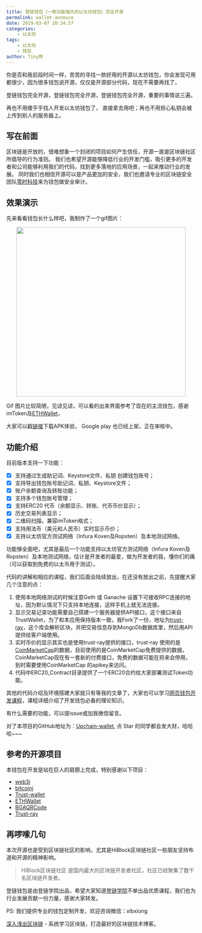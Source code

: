 ```yaml
---
title: 登链钱包（一款功能强大的以太坊钱包）完全开源
permalink: wallet-annouce
date: 2019-03-07 10:34:57
categories:
    - 以太坊
tags:
    - 以太坊
    - 钱包
author: Tiny熊
---
```


你是否和我前段时间一样，苦苦的寻找一款好用的开源以太坊钱包，你会发现可用都很少，因为很多钱包说开源，仅仅是开源部分代码，现在不需要再找了，

登链钱包完全开源，登链钱包完全开源，登链钱包完全开源，重要的事情说三遍。

再也不用傻乎乎找人开发以太坊钱包了， 直接拿去用吧；再也不用担心私钥会被上传到别人的服务器上。

<!-- more -->

## 写在前面

区块链是开放的，很难想象一个封闭的项目如何产生信任，开源一直是区块链社区所倡导的行为准则。
我们也希望开源能够降低行业的开发门槛，吸引更多的开发者和公司能够利用我们的代码，找到更多落地的应用场景，一起来推动行业的发展。
同时我们也相信开源可以是产品更加的安全，我们也邀请专业的区块链安全团队[零时科技](https://www.noneage.com/)来为钱包做安全审计。


## 效果演示

先来看看钱包长什么样吧，我制作了一个gif图片：

<p align="center">
  <img src="https://wiki.learnblockchain.cn/images/upchainwallet.gif" width="450">
</p>

Gif 图片比较简陋，见谅见谅，可以看的出来界面参考了现在的主流钱包，感谢imToken及[ETHWallet](https://github.com/DwyaneQ/ETHWallet)，

大家可以戳[链接](https://wiki.learnblockchain.cn/images/upchain_wallet.apk)下载APK体验，
Google play 也已经上架，正在审核中。

## 功能介绍

目前版本支持一下功能：

- [x] 支持通过生成助记词、Keystore文件、私钥 创建钱包账号；
- [x] 支持导出钱包账号助记词、私钥、Keystore文件；
- [x] 账户余额查询及转账功能；
- [x] 支持多个钱包账号管理；
- [x] 支持ERC20 代币（余额显示、转账、代币币价显示）；
- [x] 历史交易列表显示；
- [x] 二维码扫描，兼容imToken格式；
- [x] 支持用法币（美元和人民币）实时显示币价；
- [x] 支持以太坊官方测试网络（Infura Koven及Ropsten）及本地测试网络。

功能够全面吧，尤其是最后一个功能支持以太坊官方测试网络（Infura Koven及Ropsten）及本地测试网络，估计是开发者的最爱，做为开发者的我，懂你们的痛（可以获取到免费的以太币用于测试）。

代码的讲解和相应的课程，我们后面会陆续放出，在还没有放出之前，先提醒大家几个注意的点：
1. 使用本地网络测试的时候注意Geth 或 Ganache 设置下可接收RPC连接的地址，因为默认情况下只支持本地连接，这样手机上就无法连接。
2. 显示交易记录功能需要自己搭建一个服务器提供API接口，这个接口来自TrustWallet，为了和本应用保持版本一致，我Fork了一份，地址为[trust-ray](https://github.com/xilibi2003/trust-ray)，这个库会解析区块，并把交易信息存到MongoDb数据库里，然后用API提供给客户端使用。
3. 实时币价的显示其实也是使用trust-ray提供的接口，trust-ray 使用的是[CoinMarketCap](https://coinmarketcap.com/)的数据，目前使用的是CoinMarketCap免费提供的数据，CoinMarketCap现在有一套新的付费接口，免费的数据可能在将来会停用，到时需要使用CoinMarketCap 的apikey来访问。
4. 代码中ERC20_Contract目录提供了一个ERC20合约给大家部署测试Token功能。


其他的代码介绍及环境搭建大家就只有等我的文章了，大家也可以学习[网页钱包开发课程](https://ke.qq.com/course/356068?tuin=bd898bbf)，课程详细介绍了开发钱包必备的理论知识。



有什么需要的功能，可以提issue或加我微信留言。

对了本项目的GitHub地址为：[Upchain-wallet](https://github.com/xilibi2003/Upchain-wallet),  点 Star 的同学都会发大财，哈哈哈~~~  

## 参考的开源项目

本钱包在开发是站在巨人的肩膀上完成，特别感谢以下项目：

* [web3j](https://docs.web3j.io/index.html)
* [bitcoinj](https://bitcoinj.github.io/javadoc/0.14.7/)
* [Trust-wallet](https://github.com/TrustWallet/trust-wallet-android-source)
* [ETHWallet](https://github.com/DwyaneQ/ETHWallet)
* [BGAQRCode](https://github.com/bingoogolapple/BGAQRCode-Android)
* [Trust-ray](https://github.com/TrustWallet/trust-ray)


 ## 再啰嗦几句

本次开源也是受到区块链社区的影响，尤其是HiBlock区块链社区一些朋友坚持布道和开源的精神影响。
> HiBlock区块链社区 是国内最大的区块链开发者社区，社区已经聚集了数千名区块链开发者。

登链钱包是由登链学院出品，希望大家知道[登链学院](https://upchain.ke.qq.com)不单出品优质课程，我们也为行业发展贡献一份力量，感谢大家转发。

PS: 我们提供专业的钱包定制开发，欢迎咨询微信：xlbxiong

[深入浅出区块链](https://learnblockchain.cn/) - 系统学习区块链，打造最好的区块链技术博客。
